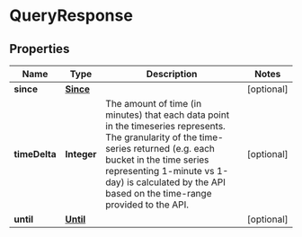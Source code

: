 # QueryResponse

## Properties
Name | Type | Description | Notes
------------ | ------------- | ------------- | -------------
**since** | [**Since**](Since.md) |  |  [optional]
**timeDelta** | **Integer** | The amount of time (in minutes) that each data point in the timeseries represents. The granularity of the time-series returned (e.g. each bucket in the time series representing 1-minute vs 1-day) is calculated by the API based on the time-range provided to the API. |  [optional]
**until** | [**Until**](Until.md) |  |  [optional]

